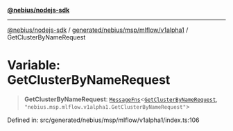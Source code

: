 [**@nebius/nodejs-sdk**](../../../../../../README.md)

---

[@nebius/nodejs-sdk](../../../../../../README.md) / [generated/nebius/msp/mlflow/v1alpha1](../README.md) / GetClusterByNameRequest

# Variable: GetClusterByNameRequest

> **GetClusterByNameRequest**: [`MessageFns`](../../../../../../runtime/protos/core/interfaces/MessageFns.md)\<[`GetClusterByNameRequest`](../interfaces/GetClusterByNameRequest.md), `"nebius.msp.mlflow.v1alpha1.GetClusterByNameRequest"`\>

Defined in: src/generated/nebius/msp/mlflow/v1alpha1/index.ts:106
